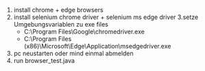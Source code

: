 1. install chrome + edge browsers
2. install selenium chrome driver + selenium ms edge driver
3.setze Umgebungsvariablen zu exe files
    - C:\Program Files\Google\chromedriver.exe
    - C:\Program Files (x86)\Microsoft\Edge\Application\msedgedriver.exe
4. pc neustarten oder mind einmal abmelden 
5. run browser_test.java